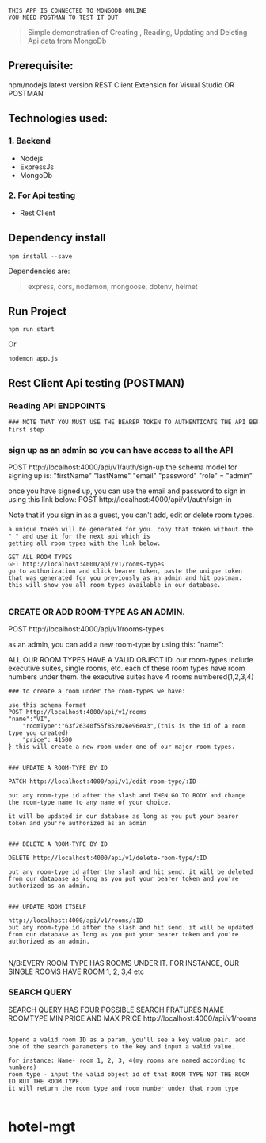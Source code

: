     THIS APP IS CONNECTED TO MONGODB ONLINE
    YOU NEED POSTMAN TO TEST IT OUT

> Simple demonstration of Creating , Reading, Updating and Deleting Api data from MongoDb

## Prerequisite:

npm/nodejs latest version
REST Client Extension for Visual Studio OR POSTMAN

## Technologies used:

### 1. Backend

- Nodejs
- ExpressJs
- MongoDb

### 2. For Api testing

- Rest Client

## Dependency install

```
npm install --save
```

Dependencies are:

> express, cors, nodemon, mongoose, dotenv, helmet

## Run Project

```
npm run start
```

Or

```
nodemon app.js
```

## Rest Client Api testing (POSTMAN)

### Reading API ENDPOINTS

```rest
### NOTE THAT YOU MUST USE THE BEARER TOKEN TO AUTHENTICATE THE API BEFORE ANYTHING WILL WORK...
first step


```

### sign up as an admin so you can have access to all the API

POST http://localhost:4000/api/v1/auth/sign-up
the schema model for signing up is:
"firstName"
"lastName"
"email"
"password"
"role" = "admin"

once you have signed up, you can use the email and password to sign in using this link below:
POST http://localhost:4000/api/v1/auth/sign-in

Note that if you sign in as a guest, you can't add, edit or delete room types.

```
a unique token will be generated for you. copy that token without the " " and use it for the next api which is
getting all room types with the link below.

GET ALL ROOM TYPES
GET http://localhost:4000/api/v1/rooms-types
go to authorization and click bearer token, paste the unique token that was generated for you previously as an admin and hit postman. this will show you all room types available in our database.


```

### CREATE OR ADD ROOM-TYPE AS AN ADMIN.

POST http://localhost:4000/api/v1/rooms-types

as an admin, you can add a new room-type by using this:
"name":

ALL OUR ROOM TYPES HAVE A VALID OBJECT ID. our room-types include executive suites, single rooms, etc.
each of these room types have room numbers under them. the executive suites have 4 rooms numbered(1,2,3,4)

```
### to create a room under the room-types we have:

use this schema format
POST http://localhost:4000/api/v1/rooms
"name":"VI",
    "roomType":"63f26340f55f852026e96ea3",(this is the id of a room type you created)
    "price": 41500
} this will create a new room under one of our major room types.
```

```

### UPDATE A ROOM-TYPE BY ID

PATCH http://localhost:4000/api/v1/edit-room-type/:ID

put any room-type id after the slash and THEN GO TO BODY and change the room-type name to any name of your choice.

it will be updated in our database as long as you put your bearer token and you're authorized as an admin

```

```

### DELETE A ROOM-TYPE BY ID

DELETE http://localhost:4000/api/v1/delete-room-type/:ID

put any room-type id after the slash and hit send. it will be deleted from our database as long as you put your bearer token and you're authorized as an admin.

```

```

### UPDATE ROOM ITSELF

http://localhost:4000/api/v1/rooms/:ID
put any room-type id after the slash and hit send. it will be updated from our database as long as you put your bearer token and you're authorized as an admin.

```

```

```

N/B:EVERY ROOM TYPE HAS ROOMS UNDER IT. FOR INSTANCE, OUR SINGLE ROOMS HAVE ROOM 1, 2, 3,4 etc

### SEARCH QUERY

SEARCH QUERY HAS FOUR POSSIBLE SEARCH FRATURES
NAME ROOMTYPE MIN PRICE AND MAX PRICE
http://localhost:4000/api/v1/rooms

```

Append a valid room ID as a param, you'll see a key value pair. add one of the search parameters to the key and input a valid value.

for instance: Name- room 1, 2, 3, 4(my rooms are named according to numbers)
room type - input the valid object id of that ROOM TYPE NOT THE ROOM ID BUT THE ROOM TYPE.
it will return the room type and room number under that room type

```

```

```
# hotel-mgt
